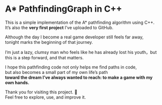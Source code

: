 # A* PathfindingGraph in C++

This is a simple implementation of the A* pathfinding algorithm using C++.  
It’s also the **very first project** I’ve uploaded to GitHub.

Although the day I become a real game developer still feels far away,  
tonight marks the beginning of that journey.

I’m just a lazy, clumsy man who feels like he has already lost his youth，but this is a step forward, and that matters.

I hope this pathfinding code not only helps me find paths in code,  
but also becomes a small part of my own life’s path  
**toward the dream I’ve always wanted to reach: to make a game with my own hands.**

Thank you for visiting this project. 🌱  
Feel free to explore, use, and improve it.